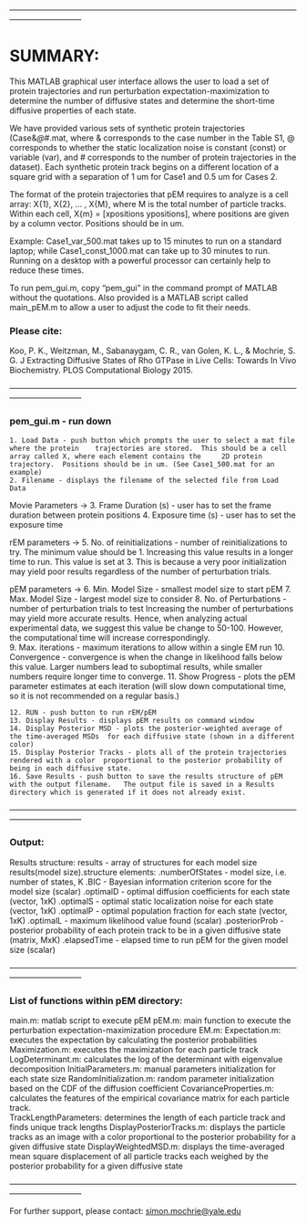—————————————————————————————————————————————
# SUMMARY: 

This MATLAB graphical user interface allows the user to load a set of protein trajectories and run perturbation expectation-maximization to determine the number of diffusive states and determine the short-time diffusive properties of each state.  

We have provided various sets of synthetic protein trajectories (Case&_@_#.mat, where & corresponds to the case number in the Table S1, @ corresponds to whether the static localization noise is constant (const) or variable (var), and # corresponds to the number of protein trajectories in the dataset).  Each synthetic protein track begins on a different location of a square grid with a separation of 1 um for Case1 and 0.5 um for Cases 2.  

The format of the protein trajectories that pEM requires to analyze is a cell array: X{1}, X{2}, … , X{M}, where M is the total number of particle tracks.  Within each cell, X{m} = [xpositions ypositions], where positions are given by a column vector.  Positions should be in um. 

Example: Case1_var_500.mat takes up to 15 minutes to run on a standard laptop; while Case1_const_1000.mat can take up to 30 minutes to run.  Running on a desktop with a powerful processor can certainly help to reduce these times.  

To run pem_gui.m, copy “pem_gui” in the command prompt of MATLAB without the quotations.  Also provided is a MATLAB script called main_pEM.m to allow a user to adjust the code to fit their needs. 


### Please cite:
Koo, P. K., Weitzman, M., Sabanaygam, C. R., van Golen, K. L., & Mochrie, S. G. J Extracting Diffusive States of Rho GTPase in Live Cells: Towards In Vivo Biochemistry. PLOS Computational Biology 2015.


—————————————————————————————————————————————
### pem_gui.m - run down
	1. Load Data - push button which prompts the user to select a mat file where the protein 	trajectories are stored.  This should be a cell array called X, where each element contains the 	2D protein trajectory.  Positions should be in um. (See Case1_500.mat for an example)
	2. Filename - displays the filename of the selected file from Load Data

Movie Parameters ->
	3. Frame Duration (s) - user has to set the frame duration between protein positions
	4. Exposure time (s) - user has to set the exposure time 

rEM parameters ->
	5. No. of reinitializations - number of reinitializations to try.  The minimum value should be 1.  	Increasing this value results in a longer time to run.  This value is set at 3.  This is because a very 	poor initialization may yield poor results regardless of the number of perturbation trials.

pEM parameters ->
	6. Min. Model Size - smallest model size to start pEM
	7. Max. Model Size - largest model size to consider
	8. No. of Perturbations - number of perturbation trials to test Increasing the number of 	perturbations may yield more accurate results. Hence, when analyzing actual experimental 	data, we suggest this value be change to 50-100.  However, the computational time will 	increase correspondingly.  
	9. Max. iterations - maximum iterations to allow within a single EM run
	10. Convergence - convergence is when the change in likelihood falls below this value.  Larger 	numbers lead to suboptimal results, while smaller numbers require longer time to converge.
	11. Show Progress - plots the pEM parameter estimates at each iteration (will slow down 	computational time, so it is not recommended on a regular basis.)

  	12. RUN - push button to run rEM/pEM 
	13. Display Results - displays pEM results on command window
	14. Display Posterior MSD - plots the posterior-weighted average of the time-averaged MSDs 	for each diffusive state (shown in a different color)
	15. Display Posterior Tracks - plots all of the protein trajectories rendered with a color 	proportional to the posterior probability of being in each diffusive state.
	16. Save Results - push button to save the results structure of pEM with the output filename. 	The output file is saved in a Results directory which is generated if it does not already exist.

—————————————————————————————————————————————
### Output:

Results structure:
	results - array of structures for each model size 
           results(model size).structure elements:
		    .numberOfStates - model size, i.e. number of states, K 
		    .BIC - Bayesian information criterion score for the model size (scalar)
		    .optimalD - optimal diffusion coefficients for each state (vector, 1xK)
		    .optimalS - optimal static localization noise for each state (vector, 1xK)
    		    .optimalP - optimal population fraction for each state (vector, 1xK)
		    .optimalL - maximum likelihood value found (scalar)
		    .posteriorProb - posterior probability of each protein track to be in a given diffusive state (matrix, MxK)
		    .elapsedTime - elapsed time to run pEM for the given model size (scalar)


—————————————————————————————————————————————
### List of functions within pEM directory:

main.m: matlab script to execute pEM 
pEM.m: main function to execute the perturbation expectation-maximization procedure
EM.m:
Expectation.m: executes the expectation by calculating the posterior probabilities
Maximization.m: executes the maximization for each particle track
LogDeterminant.m: calculates the log of the determinant with eigenvalue decomposition
InitialParameters.m: manual parameters initialization for each state size
RandomInitialization.m: random parameter initialization based on the CDF of the diffusion coefficient
CovarianceProperties.m: calculates the features of the empirical covariance matrix for each particle track.  
TrackLengthParameters: determines the length of each particle track and finds unique track lengths
DisplayPosteriorTracks.m: displays the particle tracks as an image with a color proportional to the posterior probability for a given diffusive state
DisplayWeightedMSD.m: displays the time-averaged mean square displacement of all particle tracks each weighed by the posterior probability for a given diffusive state

—————————————————————————————————————————————

For further support, please contact:
simon.mochrie@yale.edu 




